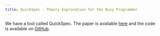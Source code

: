 ```yaml
---
title: QuickSpec - Theory Exploration for the Busy Programmer
---
```


We have a tool called QuickSpec.
The paper is available [here](../papers/QuickSpec-JFP.pdf) and 
the code is available on [GitHub](https://github.com/nick8325/quickspec).

